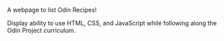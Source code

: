 A webpage to list Odin Recipes!

Display ability to use HTML, CSS, and JavaScript while following along the Odin Project curriculum.
